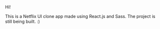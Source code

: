 Hi!

This is a Netflix UI clone app made using React.js and Sass. The project is still being built. :)
